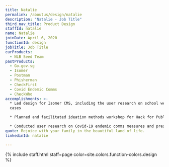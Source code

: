 ```yaml
---
title: Natalie
permalink: /aboutus/design/natalie
description: "Natalie - Job Title"
third_nav_title: Product Design
staffId: natalie
name: Natalie
joinDate: April 6, 2020
functionId: design
jobTitle: Job Title
curProducts:
  - NLB Seed Team
pastProducts:
  - Go.gov.sg
  - Isomer
  - Postman
  - Phisherman
  - CheckFirst
  - Covid Endemic Comms
  - CheckWho
accomplishments: >-
  * Led design for Isomer CMS, including the user research on school website use
  cases

  * Planned and facilitated ideation methods workshop for Hack for Public Good 2023

  * Conducted user research on Covid-19 endemic comms measures and presented findings to senior government leadership to accelerate change in the government communication approach
quote: Rejoice with your family in the beautiful land of life.
linkedinId: natalie

---
```


{% include staff.html staff=page color=site.colors.function-colors.design %}
